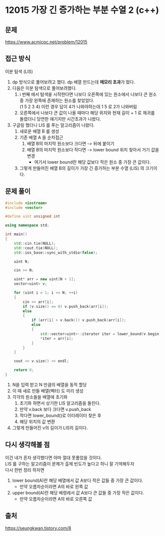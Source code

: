 # 12015 가장 긴 증가하는 부분 수열 2 (c++)

## 문제
https://www.acmicpc.net/problem/12015

## 접근 방식
이분 탐색 (LIS)
1. dp 방식으로 풀어보려고 했다. dp 배열 만드는데 <B>메모리 초과</B>가 떴다.
2. 다음은 이분 탐색으로 풀어보려했다.
	1. i 번째 에서 탐색을 시작한다면 나보다 오른쪽에 있는 원소에서 나보다 큰 원소 중 가장 왼쪽에 존재하는 원소를 찾았었다.   
	(1 5 2 3 4) 이런 경우 답이 4가 나와야하는데 1 5 로 2가 나와버림
	2. 오른쪽에서 나보다 큰 값이 나올 때마다 해당 위치와 현재 길이 + 1 로 재귀를 돌렸더니 당연한 얘기지만 시간초과가 나왔다.
3. 구글링 했더니 LIS 를 푸는 알고리즘이 나왔다.
	1. 새로운 배열 B 를 생성
	2. 기존 배열 A 을 순차접근
		1. 배열 B의 마지막 원소보다 크다면 -> 뒤에 붙이기
		2. 배열 B의 마지막 원소보다 작다면 -> lower bound 위치 찾아서 거기 값을 변경
			* 여기서 lower bound란 해당 값보다 작은 원소 중 가장 큰 값이다.
	3. 그렇게 만들어진 배열 B의 길이가 가장 긴 증가하는 부분 수열 (LIS) 의 크기이다.


## 문제 풀이
```c++
#include <iostream>
#include <vector>

#define uint unsigned int 

using namespace std;

int main()
{
	std::cin.tie(NULL);
	std::cout.tie(NULL);
	std::ios_base::sync_with_stdio(false);

	uint N;

	cin >> N;

	uint* arr = new uint[N + 1];
	vector<uint> v;

	for (uint i = 1; i <= N; ++i)
	{
		cin >> arr[i];
		if (v.size() == 0) v.push_back(arr[i]);
		else
		{
			if (arr[i] > v.back()) v.push_back(arr[i]);
			else
			{
				std::vector<uint>::iterator iter = lower_bound(v.begin(), v.end(), arr[i]);
				*iter = arr[i];
			}
		}
	}

	cout << v.size() << endl;

	return 0;
}
```
1. N을 입력 받고 N 만큼의 배열을 동적 할당
2. 이 때 새로 만들 배열(벡터) 도 미리 생성
3. 각각의 원소들을 배열에 초기화
	1. 초기화 하면서 상기한 LIS 알고리즘을 돌린다.
	2. 만약 v.back 보다 크다면 v.push_back
	3. 작다면 lower_bound()로 이터레이터 찾은 후
	4. 해당 위치의 값 변환
4. 그렇게 만들어진 v의 길이가 LIS의 길이다.

## 다시 생각해볼 점
이건 내가 혼자 생각했다면 아마 절대 못풀었을 것이다.   
LIS 를 구하는 알고리즘이 문제가 출제 빈도가 높다고 하니 잘 기억해두자   
다시 한번 정리 하자면
 1. lower bound(A)란 해당 배열에서 값 A보다 작은 값들 중 가장 큰 값이다.
	* 만약 오름차순이라면 A의 바로 왼쪽 값
 2. upper bound(A)란 해당 배령레서 값 A보다 큰 값들 중 가장 작은 값이다.
 	* 만약 오름차순이라면 A의 바로 오른쪽 값

## 출처
https://seungkwan.tistory.com/8